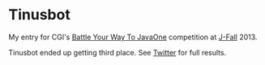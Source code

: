 Tinusbot
========

My entry for CGI's [Battle Your Way To JavaOne](http://battleyourwaytojavaone2014.nl/) competition at [J-Fall](http://www.nljug.org/jfall/) 2013.

Tinusbot ended up getting third place. See [Twitter](https://twitter.com/battleyourway) for full results.
